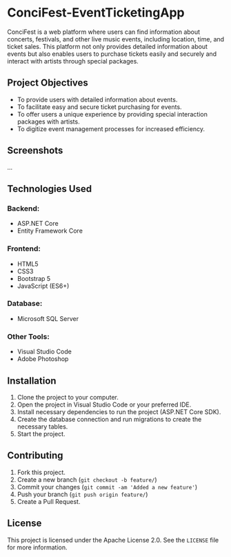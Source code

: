 # ConciFest-EventTicketingApp

ConciFest is a web platform where users can find information about concerts, festivals, and other live music events, including location, time, and ticket sales. This platform not only provides detailed information about events but also enables users to purchase tickets easily and securely and interact with artists through special packages.

## Project Objectives

- To provide users with detailed information about events.
- To facilitate easy and secure ticket purchasing for events.
- To offer users a unique experience by providing special interaction packages with artists.
- To digitize event management processes for increased efficiency.

## Screenshots

...

## Technologies Used

### Backend:
- ASP.NET Core
- Entity Framework Core

### Frontend:
- HTML5
- CSS3
- Bootstrap 5
- JavaScript (ES6+)

### Database:
- Microsoft SQL Server

### Other Tools:
- Visual Studio Code
- Adobe Photoshop

## Installation

1. Clone the project to your computer.
2. Open the project in Visual Studio Code or your preferred IDE.
3. Install necessary dependencies to run the project (ASP.NET Core SDK).
4. Create the database connection and run migrations to create the necessary tables.
5. Start the project.

## Contributing

1. Fork this project.
2. Create a new branch (`git checkout -b feature/`)
3. Commit your changes (`git commit -am 'Added a new feature'`)
4. Push your branch (`git push origin feature/`)
5. Create a Pull Request.

## License

This project is licensed under the Apache License 2.0. See the `LICENSE` file for more information.



